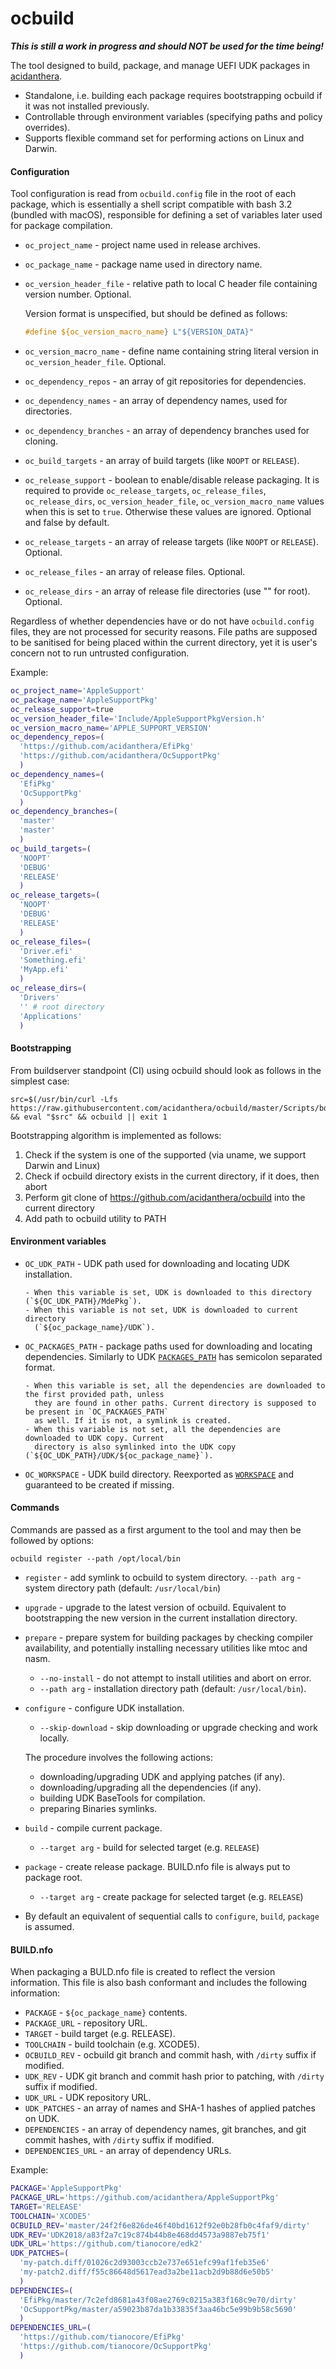 ocbuild
=======

***This is still a work in progress and should NOT be used for the time being!***

The tool designed to build, package, and manage UEFI UDK packages in [acidanthera](https://github.com/acidanthera).

- Standalone, i.e. building each package requires bootstrapping ocbuild if it was not installed previously.
- Controllable through environment variables (specifying paths and policy overrides).
- Supports flexible command set for performing actions on Linux and Darwin.

#### Configuration

Tool configuration is read from `ocbuild.config` file in the root of each package, which is
essentially a shell script compatible with bash 3.2 (bundled with macOS), responsible for
defining a set of variables later used for package compilation.

* `oc_project_name` - project name used in release archives.
* `oc_package_name` - package name used in directory name.
* `oc_version_header_file` - relative path to local C header file containing version number. Optional.

    Version format is unspecified, but should be defined as follows:
    ```C
    #define ${oc_version_macro_name} L"${VERSION_DATA}"
    ```

* `oc_version_macro_name` - define name containing string literal version in
    `oc_version_header_file`. Optional.
* `oc_dependency_repos` - an array of git repositories for dependencies.
* `oc_dependency_names` - an array of dependency names, used for directories.
* `oc_dependency_branches` - an array of dependency branches used for cloning.
* `oc_build_targets` - an array of build targets (like `NOOPT` or `RELEASE`).
* `oc_release_support` - boolean to enable/disable release packaging. It is required to provide
    `oc_release_targets`, `oc_release_files`, `oc_release_dirs`, `oc_version_header_file`,
    `oc_version_macro_name` values when this is set to `true`. Otherwise these values are ignored.
    Optional and false by default.
* `oc_release_targets` - an array of release targets (like `NOOPT` or `RELEASE`). Optional.
* `oc_release_files` - an array of release files. Optional.
* `oc_release_dirs` - an array of release file directories (use "" for root). Optional.

Regardless of whether dependencies have or do not have `ocbuild.config` files, they are not
processed for security reasons. File paths are supposed to be sanitised for being placed within
the current directory, yet it is user's concern not to run untrusted configuration.

Example:

```bash
oc_project_name='AppleSupport'
oc_package_name='AppleSupportPkg'
oc_release_support=true
oc_version_header_file='Include/AppleSupportPkgVersion.h'
oc_version_macro_name='APPLE_SUPPORT_VERSION'
oc_dependency_repos=(
  'https://github.com/acidanthera/EfiPkg'
  'https://github.com/acidanthera/OcSupportPkg'
  )
oc_dependency_names=(
  'EfiPkg'
  'OcSupportPkg'
  )
oc_dependency_branches=(
  'master'
  'master'
  )
oc_build_targets=(
  'NOOPT'
  'DEBUG'
  'RELEASE'
  )
oc_release_targets=(
  'NOOPT'
  'DEBUG'
  'RELEASE'
  )
oc_release_files=(
  'Driver.efi'
  'Something.efi'
  'MyApp.efi'
  )
oc_release_dirs=(
  'Drivers'
  '' # root directory
  'Applications'
  )
```

#### Bootstrapping

From buildserver standpoint (CI) using ocbuild should look as follows in the simplest case:
```
src=$(/usr/bin/curl -Lfs https://raw.githubusercontent.com/acidanthera/ocbuild/master/Scripts/bootstrap.sh) && eval "$src" && ocbuild || exit 1
```

Bootstrapping algorithm is implemented as follows:
1. Check if the system is one of the supported (via uname, we support Darwin and Linux)
2. Check if ocbuild directory exists in the current directory, if it does, then abort
3. Perform git clone of https://github.com/acidanthera/ocbuild into the current directory
4. Add path to ocbuild utility to PATH

#### Environment variables

* `OC_UDK_PATH` - UDK path used for downloading and locating UDK installation.

      - When this variable is set, UDK is downloaded to this directory (`${OC_UDK_PATH}/MdePkg`). 
      - When this variable is not set, UDK is downloaded to current directory
        (`${oc_package_name}/UDK`).

* `OC_PACKAGES_PATH` - package paths used for downloading and locating dependencies. Similarly to UDK
    [`PACKAGES_PATH`](https://github.com/tianocore/tianocore.github.io/wiki/Multiple_Workspace) has
    semicolon separated format.

      - When this variable is set, all the dependencies are downloaded to the first provided path, unless
        they are found in other paths. Current directory is supposed to be present in `OC_PACKAGES_PATH`
        as well. If it is not, a symlink is created.
      - When this variable is not set, all the dependencies are downloaded to UDK copy. Current
        directory is also symlinked into the UDK copy (`${OC_UDK_PATH}/UDK/${oc_package_name}`).

* `OC_WORKSPACE` - UDK build directory. Reexported as [`WORKSPACE`](https://github.com/tianocore/tianocore.github.io/wiki/Multiple_Workspace)
    and guaranteed to be created if missing.

#### Commands

Commands are passed as a first argument to the tool and may then be followed by options:

```
ocbuild register --path /opt/local/bin
```

* `register` - add symlink to ocbuild to system directory.
    `--path arg` - system directory path (default: `/usr/local/bin`)

* `upgrade` - upgrade to the latest version of ocbuild. Equivalent to bootstrapping the new
    version in the current installation directory.

* `prepare` - prepare system for building packages by checking compiler availability,
    and potentially installing necessary utilities like mtoc and nasm.
    - `--no-install` - do not attempt to install utilities and abort on error.
    - `--path arg` - installation directory path (default: `/usr/local/bin`).

* `configure` - configure UDK installation.
    - `--skip-download` - skip downloading or upgrade checking and work locally.

    The procedure involves the following actions:

    - downloading/upgrading UDK and applying patches (if any).
    - downloading/upgrading all the dependencies (if any).
    - building UDK BaseTools for compilation.
    - preparing Binaries symlinks.

* `build` - compile current package.
    - `--target arg` - build for selected target (e.g. `RELEASE`)

* `package` - create release package. BUILD.nfo file is always put to package root.
    - `--target arg` - create package for selected target (e.g. `RELEASE`)

* By default an equivalent of sequential calls to `configure`, `build`, `package` is assumed.

#### BUILD.nfo

When packaging a BULD.nfo file is created to reflect the version information. This file is also
bash conformant and includes the following information:

- `PACKAGE` - `${oc_package_name}` contents.
- `PACKAGE_URL` - repository URL.
- `TARGET` - build target (e.g. RELEASE).
- `TOOLCHAIN` - build toolchain (e.g. XCODE5).
- `OCBUILD_REV` - ocbuild git branch and commit hash, with `/dirty` suffix if modified.
- `UDK_REV` - UDK git branch and commit hash prior to patching, with `/dirty` suffix if modified.
- `UDK_URL` - UDK repository URL.
- `UDK_PATCHES` - an array of names and SHA-1 hashes of applied patches on UDK.
- `DEPENDENCIES` - an array of dependency names, git branches, and git commit hashes, with `/dirty`
    suffix if modified.
- `DEPENDENCIES_URL` - an array of dependency URLs.

Example:

```bash
PACKAGE='AppleSupportPkg'
PACKAGE_URL='https://github.com/acidanthera/AppleSupportPkg'
TARGET='RELEASE'
TOOLCHAIN='XCODE5'
OCBUILD_REV='master/24f2f6e826de46f40bd1612f92e0b28fb0c4faf9/dirty'
UDK_REV='UDK2018/a83f2a7c19c874b44b8e468dd4573a9887eb75f1'
UDK_URL='https://github.com/tianocore/edk2'
UDK_PATCHES=(
  'my-patch.diff/01026c2d93003ccb2e737e651efc99af1feb35e6'
  'my-patch2.diff/f55c86648d5617ead3a2be11acb2d9b88d6e50b5'
  )
DEPENDENCIES=(
  'EfiPkg/master/7c2efd8681a43f08ae2769c0215a383f168c9e70/dirty'
  'OcSupportPkg/master/a59023b87da1b33835f3aa46bc5e99b9b58c5690'
  )
DEPENDENCIES_URL=(
  'https://github.com/tianocore/EfiPkg'
  'https://github.com/tianocore/OcSupportPkg'
  )
```

